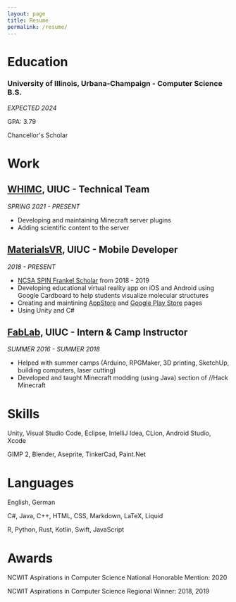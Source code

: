 ```yaml
---
layout: page
title: Resume
permalink: /resume/
---
```


# Education
### University of Illinois, Urbana-Champaign - Computer Science B.S.
*EXPECTED 2024*

GPA: 3.79

Chancellor's Scholar

# Work
## [**WHIMC**](https://whimcproject.web.illinois.edu/), UIUC - Technical Team
*SPRING 2021 - PRESENT*

- Developing and maintaining Minecraft server plugins
- Adding scientific content to the server

## [**MaterialsVR**](http://schleife.matse.illinois.edu/2020/12/04/virtual-reality-materials-visualization/), UIUC - Mobile Developer
*2018 - PRESENT*

- [NCSA SPIN Frankel Scholar](http://www.ncsa.illinois.edu/news/story/ncsa_partners_with_uni_high_offering_research_opportunities_for_local_high) from 2018 - 2019
- Developing educational virtual reality app on iOS and Android using Google Cardboard to help students visualize molecular structures
- Creating and maintining [AppStore](https://apps.apple.com/us/app/materials-vr/id1533090685) and [Google Play Store](https://play.google.com/store/apps/details?id=com.unity3d.MoleculesVRAndroidTest) pages
- Using Unity and C#

## [**FabLab**](http://cucfablab.org/), UIUC - Intern & Camp Instructor
*SUMMER 2016 - SUMMER 2018*

- Helped with summer camps (Arduino, RPGMaker, 3D printing, SketchUp, building computers, laser cutting)
- Developed and taught Minecraft modding (using Java) section of //Hack Minecraft

# Skills
Unity, Visual Studio Code, Eclipse, IntelliJ Idea, CLion, Android Studio, Xcode

GIMP 2, Blender, Aseprite, TinkerCad, Paint.Net 

# Languages
English, German

C#, Java, C++, HTML, CSS,  Markdown, LaTeX, Liquid

R, Python, Rust, Kotlin, Swift, JavaScript

# Awards
NCWIT Aspirations in Computer Science National Honorable Mention: 2020

NCWIT Aspirations in Computer Science Regional Winner: 2018, 2019